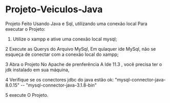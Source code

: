# Projeto-Veiculos-Java
Projeto Feito Usando Java e Sql, utilizando uma conexão local
Para executar o Projeto:

1) Utilize o xampp e ative uma conexão local mysql;

2 Execute as Querys do Arquivo MySql, Em qulaquer ide MySql, não se esqueça de conectar com a conexão local do xampp;

3 Abra o Projeto No Apache de prenferência A Ide 11.3 , você precisa ter o jdk instalado em sua máquina,

4 Verifique se os conectores jdbc do java estão ok: "mysql-connector-java-8.0.15" -- "mysql-connector-java-3.1.8-bin"

5 execute O Projeto.
